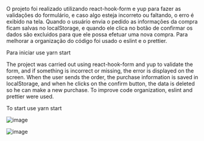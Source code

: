 O projeto foi realizado utilizando react-hook-form e yup para fazer as validações do formulário, e caso algo esteja incorreto ou faltando, o erro é exibido na tela.
Quando o usuário envia o pedido as informações da compra ficam salvas no localStorage, e quando ele clica no botão de confirmar os dados são excluidos para que ele possa efetuar uma nova compra.
Para melhorar a organização do código foi usado o eslint e o prettier.

Para iniciar use yarn start

The project was carried out using react-hook-form and yup to validate the form, and if something is incorrect or missing, the error is displayed on the screen.
When the user sends the order, the purchase information is saved in localStorage, and when he clicks on the confirm button, the data is deleted so he can make a new purchase.
To improve code organization, eslint and prettier were used.

To start use yarn start

![image](https://user-images.githubusercontent.com/88170288/158691061-3412d26f-037f-4df1-ac67-d7e1557baa40.png)


![image](https://user-images.githubusercontent.com/88170288/158691096-ea0f7c46-1dc6-41b3-926e-1b1e9264143e.png)
